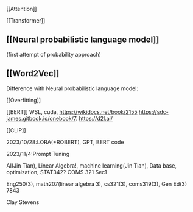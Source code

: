 [[Attention]]


[[Transformer]]


[[Neural probabilistic language model]]
---
(first attempt of probability approach)



[[Word2Vec]]
---
Difference with Neural probabilistic language model:
	


[[Overfitting]]

[[BERT]]
WSL, cuda, 
https://wikidocs.net/book/2155
https://sdc-james.gitbook.io/onebook/7.
https://d2l.ai/

[[CLIP]]

2023/10/28:LORA(+ROBERT), GPT, BERT code
	
2023/11/4:Prompt Tuning

AI(Jin Tian), Linear Algebra!, machine learning(Jin Tian), Data base, optimization, STAT342?
COMS 321 Sec1

Eng250(3), math207(linear algebra 3), cs321(3), coms319(3), Gen Ed(3)
7843


Clay Stevens
